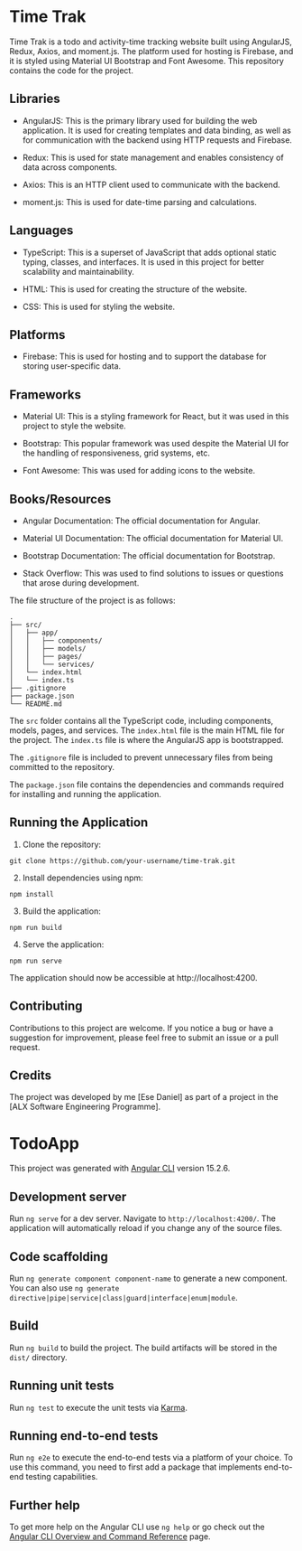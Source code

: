 # Time Trak

Time Trak is a todo and activity-time tracking website built using AngularJS, Redux, Axios, and moment.js. The platform used for hosting is Firebase, and it is styled using Material UI Bootstrap and Font Awesome. This repository contains the code for the project.

## Libraries

- AngularJS: This is the primary library used for building the web application. It is used for creating templates and data binding, as well as for communication with the backend using HTTP requests and Firebase.

- Redux: This is used for state management and enables consistency of data across components.

- Axios: This is an HTTP client used to communicate with the backend.

- moment.js: This is used for date-time parsing and calculations.

## Languages

- TypeScript: This is a superset of JavaScript that adds optional static typing, classes, and interfaces. It is used in this project for better scalability and maintainability.

- HTML: This is used for creating the structure of the website.

- CSS: This is used for styling the website.

## Platforms

- Firebase: This is used for hosting and to support the database for storing user-specific data.

## Frameworks

- Material UI: This is a styling framework for React, but it was used in this project to style the website.

- Bootstrap: This popular framework was used despite the Material UI for the handling of responsiveness, grid systems, etc.

- Font Awesome: This was used for adding icons to the website. 

## Books/Resources

- Angular Documentation: The official documentation for Angular.

- Material UI Documentation: The official documentation for Material UI.

- Bootstrap Documentation: The official documentation for Bootstrap.

- Stack Overflow: This was used to find solutions to issues or questions that arose during development.


The file structure of the project is as follows:

```
.
├── src/
│   ├── app/
│   │   ├── components/
│   │   ├── models/
│   │   ├── pages/
│   │   └── services/
│   └── index.html
│   └── index.ts
├── .gitignore
├── package.json
└── README.md
```

The `src` folder contains all the TypeScript code, including components, models, pages, and services. The `index.html` file is the main HTML file for the project. The `index.ts` file is where the AngularJS app is bootstrapped. 

The `.gitignore` file is included to prevent unnecessary files from being committed to the repository. 

The `package.json` file contains the dependencies and commands required for installing and running the application.

## Running the Application

1. Clone the repository:

```
git clone https://github.com/your-username/time-trak.git
```

2. Install dependencies using npm:

```
npm install
```

3. Build the application:

```
npm run build
```

4. Serve the application:

```
npm run serve
```

The application should now be accessible at http://localhost:4200.

## Contributing

Contributions to this project are welcome. If you notice a bug or have a suggestion for improvement, please feel free to submit an issue or a pull request.

## Credits

The project was developed by me [Ese Daniel] as part of a project in the [ALX Software Engineering Programme].
 
# TodoApp

This project was generated with [Angular CLI](https://github.com/angular/angular-cli) version 15.2.6.

## Development server

Run `ng serve` for a dev server. Navigate to `http://localhost:4200/`. The application will automatically reload if you change any of the source files.

## Code scaffolding

Run `ng generate component component-name` to generate a new component. You can also use `ng generate directive|pipe|service|class|guard|interface|enum|module`.

## Build

Run `ng build` to build the project. The build artifacts will be stored in the `dist/` directory.

## Running unit tests

Run `ng test` to execute the unit tests via [Karma](https://karma-runner.github.io).

## Running end-to-end tests

Run `ng e2e` to execute the end-to-end tests via a platform of your choice. To use this command, you need to first add a package that implements end-to-end testing capabilities.

## Further help

To get more help on the Angular CLI use `ng help` or go check out the [Angular CLI Overview and Command Reference](https://angular.io/cli) page.

